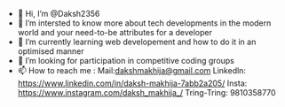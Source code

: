 - 👋 Hi, I’m @Daksh2356
- 👀 I’m  intersted to know more about tech developments in the modern world and your need-to-be attributes for a developer
- 🌱 I’m currently learning web developement and how to do it in an optimised manner
- 💞️ I’m looking for participation in competitive coding groups
- 📫 How to reach me : 
Mail:dakshmakhija@gmail.com
Linkedln: https://www.linkedin.com/in/daksh-makhija-7abb2a205/
Insta: https://www.instagram.com/daksh_makhija_/
Tring-Tring: 9810358770


<!---
Daksh2356/Daksh2356 is a ✨ special ✨ repository because its `README.md` (this file) appears on your GitHub profile.
You can click the Preview link to take a look at your changes.
--->
